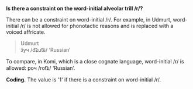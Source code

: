**Is there a constraint on the word-initial alveolar trill /r/?**

There can be a constraint on word-initial /r/. For example, in Udmurt, word-initial /r/ is not allowed for phonotactic reasons and is replaced with a voiced affricate.

>Udmurt<br/>
>ӟуч /d͡ʑut͡ɕ/ ‘Russian’ 

To compare, in Komi, which is a close cognate language, word-initial /r/ is allowed: роч /rot͡ɕ/ ‘Russian’.

**Coding.** The value is '1' if there is a constraint on word-initial /r/.
